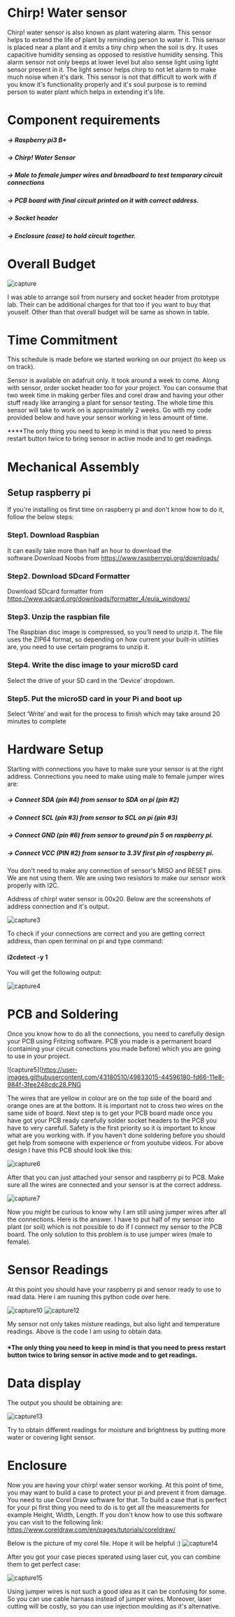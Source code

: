 # Chirp! Water sensor

Chirp! water sensor is also known as plant watering alarm. This sensor helps to extend the life of plant by reminding person to water it.  This sensor is placed near a plant and it emits a tiny chirp when the soil is dry. It uses capacitive humidity sensing as opposed to resistive humidity sensing. This alarm sensor not only beeps at lower level but also sense light using light sensor present in it. The light sensor helps chirp to not let alarm to make much noise when it's dark. This sensor is not that difficult to work with if you know it's functionality properly and it's soul purpose is to remind person to water plant which helps in extending it's life.

# Component requirements

##### -> Raspberry pi3 B+
##### -> Chirp! Water Sensor
##### -> Male to female jumper wires and breadboard to test temporary circuit connections
##### -> PCB board with final circuit printed on it with correct address.
##### -> Socket header
##### -> Enclosure (case) to hold circuit together.


# Overall Budget

![capture](https://user-images.githubusercontent.com/43180510/49830888-74056b00-fd60-11e8-93dd-53d7ad498b5c.PNG)

I was able to arrange soil from nursery and socket header from prototype lab. Their can be additional charges for that too if you want to buy that youself. Other than that overall budget will be same as shown in table.

# Time Commitment

This schedule is made before we started working on our project (to keep us on track).

Sensor is available on adafruit only. It took around a week to come. Along with sensor, order socket header too for your project. You can consume that two week time in making gerber files and corel draw and having your other stuff ready like arranging a plant for sensor testing. The whole time this sensor will take to work on is approximately 2 weeks. Go with my code provided below and have your sensor working in less amount of time.

****The only thing you need to keep in mind is that you need to press restart button twice to bring sensor in active mode and to get readings.

# Mechanical Assembly

## Setup raspberry pi
If you're installing os  first time on raspberry pi and don't know how to do it, follow the below steps:

### Step1. Download Raspbian
It can easily take more than half an hour to download the software.Download Noobs from https://www.raspberrypi.org/downloads/

### Step2. Download SDcard Formatter
Download SDcard formatter from https://www.sdcard.org/downloads/formatter_4/eula_windows/

### Step3. Unzip the raspbian file
The Raspbian disc image is compressed, so you’ll need to unzip it. The file uses the ZIP64 format, so depending on how current your built-in utilities are, you need to use certain programs to unzip it.

### Step4. Write the disc image to your microSD card
Select the drive of your SD card in the ‘Device’ dropdown.

### Step5. Put the microSD card in your Pi and boot up
Select ‘Write’ and wait for the process to finish which may take around 20 minutes to complete

# Hardware Setup
Starting with connections you have to make sure your sensor is at the right address. Connections you need to make using male to female jumper wires are:

##### -> Connect SDA (pin #4) from sensor to SDA on pi (pin #2)
##### -> Connect SCL (pin #3) from sensor to SCL on pi (pin #3)
##### -> Connect GND (pin #6) from sensor to ground pin 5 on raspberry pi.
##### -> Connect VCC (PIN #2) from sensor to 3.3V first pin of raspberry pi.

You don't need to make any connection of sensor's MISO and RESET pins. We are not using them. We are using two resistors to make our sensor work properly with I2C.


Address of chirp! water sensor is 00x20. Below are the screenshots of address connection and it's output.

![capture3](https://user-images.githubusercontent.com/43180510/49832216-09eec500-fd64-11e8-8926-fbe4158946cc.PNG)

To check if your connections are correct and you are getting correct address, than open terminal on pi and type command: 
#### i2cdetect -y 1

You will get the following output:

![capture4](https://user-images.githubusercontent.com/43180510/49832232-107d3c80-fd64-11e8-952c-4b40d1df1ea6.PNG)

# PCB and Soldering
Once you know how to do all the connections, you need to carefully design your PCB using Fritzing software. PCB you made is a permanent board (containing your circuit conections you made before) which you are going to use in your project.

![capture5](https://user-images.githubusercontent.com/43180510/49833015-44596180-fd66-11e8-984f-3fee248cdc28.PNG

The wires that are yellow in colour are on the top side of the board and orange ones are at the bottom. It is important not to cross two wires on the same side of board. Next step is to get your PCB board made once you have got your PCB ready carefully solder socket headers to the PCB you have to very carefull. Safety is the first priority so it is important to know what are you working with. If you haven't done soldering before you should get help from someone with experience or from youtube videos. For above design I have this PCB should look like this:

![capture6](https://user-images.githubusercontent.com/43180510/49833175-b9c53200-fd66-11e8-841a-4eab15cc589d.PNG)

After that you can just attached your sensor and raspberry pi to PCB. Make sure all the wires are connected and your sensor is at the correct address.

![capture7](https://user-images.githubusercontent.com/43180510/49833218-d6fa0080-fd66-11e8-8a28-e1ab9fa1e660.PNG)

Now you might be curious to know why I am still using jumper wires after all the connections. Here is the answer. I have to put half of my sensor into plant (or soil) which is not possible to do if I connect my sensor to the PCB board. The only solution to this problem is to use jumper wires (male to female).


# Sensor Readings

At this point you should have your raspberry pi and sensor ready to use to read data. Here i am ruuning this python code over here.

![capture10](https://user-images.githubusercontent.com/43180510/49833747-6e138800-fd68-11e8-9247-2768e7c623cb.PNG)
![capture12](https://user-images.githubusercontent.com/43180510/49833802-9e5b2680-fd68-11e8-989f-826c043cf39b.PNG)

My sensor not only takes misture readings, but also light and temperature readings. Above is the code I am using to obtain data. 
#### *The only thing you need to keep in mind is that you need to press restart button twice to bring sensor in active mode and to get readings.

# Data display
The output you should be obtaining are:

![capture13](https://user-images.githubusercontent.com/43180510/49833891-eb3efd00-fd68-11e8-974f-557d685912db.PNG)

Try to obtain different readings for moisture and brightness by putting more water or covering light sensor.

# Enclosure

Now you are having your chirp! water sensor working. At this point of time, you may want to build a case to protect your pi and prevent it from damage. You need to use Corel Draw software for that. To build a case that is perfect for your pi first thing you need to do is to get all the measurements for example Height, Width, Length. If you don't know how to use this software you can visit to the following link:
https://www.coreldraw.com/en/pages/tutorials/coreldraw/

Below is the picture of my corel file. Hope it will be helpful :)
![capture14](https://user-images.githubusercontent.com/43180510/49834202-d4e57100-fd69-11e8-8cac-b2e7d56b9022.PNG)


After you got your case pieces sperated using laser cut, you can combine them to get perfect case:

![capture15](https://user-images.githubusercontent.com/43180510/49834277-03634c00-fd6a-11e8-95a9-37700ef21555.PNG)

Using jumper wires is not such a good idea as it can be confusing for some. So you can use cable harnass instead of jumper wires. Moreover, laser cutting will be costly, so you can use injection moulding as it's alternative.
